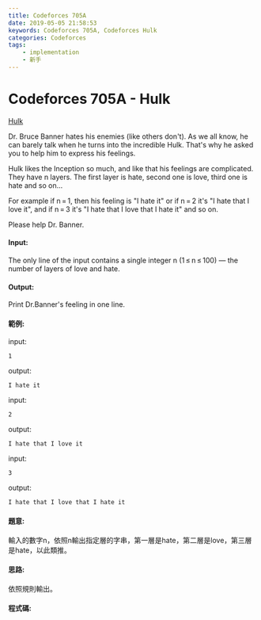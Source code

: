 ```yaml
---
title: Codeforces 705A
date: 2019-05-05 21:58:53
keywords: Codeforces 705A, Codeforces Hulk
categories: Codeforces
tags:
    - implementation
    - 新手
---
```

# Codeforces 705A - Hulk
[Hulk](https://codeforces.com/problemset/problem/705/A)

Dr. Bruce Banner hates his enemies (like others don't). As we all know, he can barely talk when he turns into the incredible Hulk. That's why he asked you to help him to express his feelings.
<!-- more -->
Hulk likes the Inception so much, and like that his feelings are complicated. They have n layers. The first layer is hate, second one is love, third one is hate and so on...

For example if n = 1, then his feeling is "I hate it" or if n = 2 it's "I hate that I love it", and if n = 3 it's "I hate that I love that I hate it" and so on.

Please help Dr. Banner.

#### Input:
The only line of the input contains a single integer n (1 ≤ n ≤ 100) — the number of layers of love and hate.

#### Output:
Print Dr.Banner's feeling in one line.

#### 範例:
input:
```
1
```
output:
```
I hate it
```
input:
```
2
```
output:
```
I hate that I love it
```
input:
```
3
```
output:
```
I hate that I love that I hate it
```

#### 題意:
輸入的數字n，依照n輸出指定層的字串，第一層是hate，第二層是love，第三層是hate，以此類推。

#### 思路:
依照規則輸出。

#### 程式碼:
<script src="https://gist.github.com/Daviswww/0ae912ae1970a1db2ecb903b3427de1c.js"></script>
